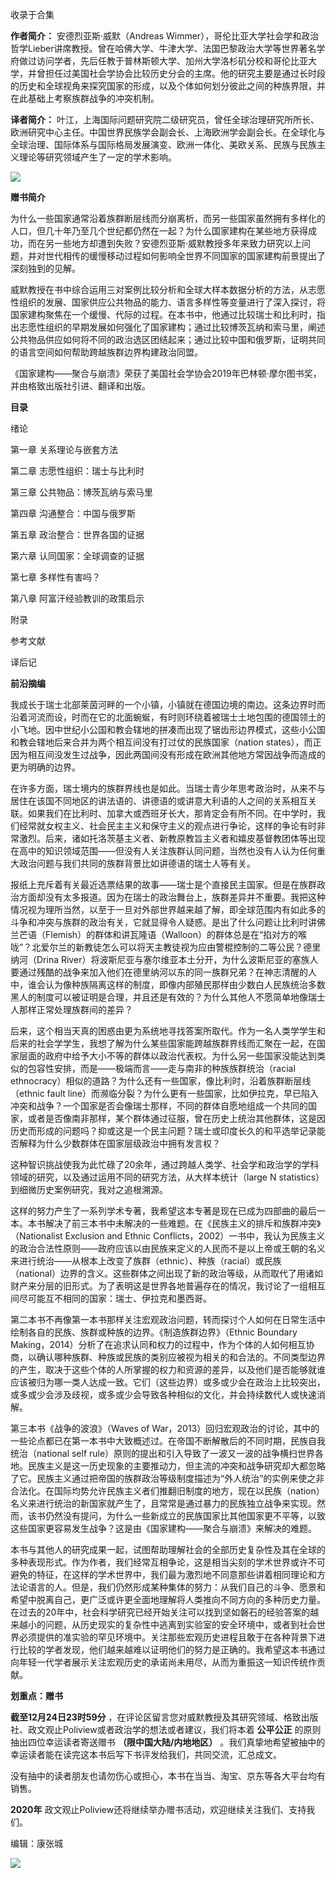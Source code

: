 

收录于合集

**作者简介：** 安德烈亚斯·威默（Andreas
Wimmer），哥伦比亚大学社会学和政治哲学Lieber讲席教授。曾在哈佛大学、牛津大学、法国巴黎政治大学等世界著名学府做过访问学者，先后任教于普林斯顿大学、加州大学洛杉矶分校和哥伦比亚大学，并曾担任过美国社会学协会比较历史分会的主席。他的研究主要是通过长时段的历史和全球视角来探究国家的形成，以及个体如何划分彼此之间的种族界限，并在此基础上考察族群战争的冲突机制。

  

 **译者简介：**
叶江，上海国际问题研究院二级研究员，曾任全球治理研究所所长、欧洲研究中心主任。中国世界民族学会副会长、上海欧洲学会副会长。在全球化与全球治理、国际体系与国际格局发展演变、欧洲一体化、美欧关系、民族与民族主义理论等研究领域产生了一定的学术影响。

  

  

  

![](/images/356/2.png)

  

 **赠书简介**

  

为什么一些国家通常沿着族群断层线而分崩离析，而另一些国家虽然拥有多样化的人口，但几十年乃至几个世纪都仍然在一起？为什么国家建构在某些地方获得成功，而在另一些地方却遭到失败？安德烈亚斯·威默教授多年来致力研究以上问题，并对世代相传的缓慢移动过程如何影响全世界不同国家的国家建构前景提出了深刻独到的见解。

  

威默教授在书中综合运用三对案例比较分析和全球大样本数据分析的方法，从志愿性组织的发展、国家供应公共物品的能力、语言多样性等变量进行了深入探讨，将国家建构聚焦在一个缓慢、代际的过程。在本书中，他通过比较瑞士和比利时，指出志愿性组织的早期发展如何强化了国家建构；通过比较博茨瓦纳和索马里，阐述公共物品供应如何将不同的政治选区团结起来；通过比较中国和俄罗斯，证明共同的语言空间如何帮助跨越族群边界构建政治同盟。

  

《国家建构——聚合与崩溃》荣获了美国社会学协会2019年巴林顿·摩尔图书奖，并由格致出版社引进、翻译和出版。

  

  

 **目录**

绪论

  

第一章 关系理论与嵌套方法

  

第二章 志愿性组织：瑞士与比利时

  

第三章 公共物品：博茨瓦纳与索马里

  

第四章 沟通整合：中国与俄罗斯

  

第五章 政治整合：世界各国的证据

  

第六章 认同国家：全球调查的证据

  

第七章 多样性有害吗？

  

第八章 阿富汗经验教训的政策启示

  

附录

  

参考文献

  

译后记

  

  

 **前沿摘编**

  

我成长于瑞士北部莱茵河畔的一个小镇，小镇就在德国边境的南边。这条边界时而沿着河流而设，时而在它的北面蜿蜒，有时则环绕着被瑞士土地包围的德国领土的小飞地。因中世纪小公国和教会辖地的拼凑而出现了锯齿形边界模式，这些小公国和教会辖地后来合并为两个相互间没有打过仗的民族国家（nation
states），而正因为相互间没发生过战争，因此两国间没有形成在欧洲其他地方常因战争而造成的更为明确的边界。

  

在许多方面，瑞士境内的族群界线也是如此。当瑞士青少年思考政治时，从来不与居住在该国不同地区的讲法语的、讲德语的或讲意大利语的人之间的关系相互关联。如果我们在比利时、加拿大或西班牙长大，那肯定会有所不同。在中学时，我们经常就女权主义、社会民主主义和保守主义的观点进行争论，这样的争论有时非常激烈。后来，诸如托洛茨基主义者、新教原教旨主义者和嬉皮基督教团体等出现在高中的知识领域范围——但没有人关注族群认同问题，当然也没有人认为任何重大政治问题与我们共同的族群背景比如讲德语的瑞士人等有关。

  

报纸上充斥着有关最近选票结果的故事——瑞士是个直接民主国家。但是在族群政治方面却没有太多报道。因为在瑞士的政治舞台上，族群差异并不重要。我把这种情况视为理所当然，以至于一旦对外部世界越来越了解，即全球范围内有如此多的斗争和冲突与族群的政治有关，它就显得令人疑惑。是出了什么问题让比利时讲佛兰芒语（Flemish）的群体和讲瓦隆语（Walloon）的群体总是在“掐对方的喉咙”？北爱尔兰的新教徒怎么可以将天主教徒视为应由警棍控制的二等公民？德里纳河（Drina
River）将波斯尼亚与塞尔维亚本土分开，为什么波斯尼亚的塞族人要通过残酷的战争来加入他们在德里纳河以东的同一族群兄弟？在神志清醒的人中，谁会认为像种族隔离这样的制度，即像内部殖民那样由少数白人民族统治多数黑人的制度可以被证明是合理，并且还是有效的？为什么其他人不愿简单地像瑞士人那样正常处理族群间的差异？

  

后来，这个相当天真的困惑由更为系统地寻找答案所取代。作为一名人类学学生和后来的社会学学生，我想了解为什么某些国家能跨越族群界线而汇聚在一起，在国家层面的政府中给予大小不等的群体以政治代表权。为什么另一些国家没能达到类似的包容性安排，而是——极端而言——走与南非的种族族群统治（racial
ethnocracy）相似的道路？为什么还有一些国家，像比利时，沿着族群断层线（ethnic fault
line）而濒临分裂？为什么更有一些国家，比如伊拉克，早已陷入冲突和战争？一个国家是否会像瑞士那样，不同的群体自愿地组成一个共同的国家，或者是否像南非那样，某个群体通过征服，曾在历史上统治其他群体，这是因历史而形成的问题吗？抑或这是一个民主问题？瑞士或印度长久的和平选举记录能否解释为什么少数群体在国家层级政治中拥有发言权？

  

这种智识挑战使我为此忙碌了20余年，通过跨越人类学、社会学和政治学的学科领域的研究，以及通过运用不同的研究方法，从大样本统计（large N
statistics）到细微历史案例研究，我对之追根溯源。

  

这样的努力产生了一系列学术专著，我希望这本专著是现在已成为四部曲的最后一本。本书解决了前三本书中未解决的一些难题。在《民族主义的排斥和族群冲突》（Nationalist
Exclusion and Ethnic
Conflicts，2002）一书中，我认为民族主义的政治合法性原则——政府应该以由民族来定义的人民而不是以上帝或王朝的名义来进行统治——从根本上改变了族群（ethnic）、种族（racial）或民族（national）边界的含义。这些群体之间出现了新的政治等级，从而取代了用诸如财产来分层的旧形式。为了表明这是世界各地普遍存在的情况，我讨论了一组相互间尽可能互不相同的国家：瑞士、伊拉克和墨西哥。

  

第二本书不再像第一本书那样关注宏观政治问题，转而探讨个人如何在日常生活中绘制各自的民族、族群或种族的边界。《制造族群边界》（Ethnic Boundary
Making，2014）分析了在追求认同和权力的过程中，作为个体的人如何相互协商，以确认哪种族群、种族或民族的类别应被视为相关的和合法的。不同类型边界的产生，取决于这些个体的人所掌握的权力和资源的差异，以及他们是否能够就谁应该被归为哪一类人达成一致。它们（这些边界）或多或少会在政治上比较突出，或多或少会涉及歧视，或多或少会导致各种相似的文化，并会持续数代人或快速消解。

  

第三本书《战争的波浪》（Waves of
War，2013）回归宏观政治的讨论，其中的一些论点都已在第一本书中大致概述过。在帝国不断解散后的不同时期，民族自我统治（national self
rule）原则的提出和引入导致了一波又一波的战争横扫世界各地。民族主义是这一历史现象的主要推动力，但主流的冲突和战争研究却大都忽略了它。民族主义通过把帝国的族群政治等级制度描述为“外人统治”的实例来使之非合法化。在国际均势允许民族主义者们推翻旧制度的地方，现在以民族（nation）名义来进行统治的新国家就产生了，且常常是通过暴力的民族独立战争来实现。然而，该书仍然没有提问，为什么一些新成立的民族国家比其他国家更不平等，以致这些国家更容易发生战争？这是由《国家建构——聚合与崩溃》来解决的难题。

  

本书与其他人的研究成果一起，试图帮助理解社会的全部历史复杂性及其在全球的多种表现形式。作为作者，我们经常互相争论，这是相当尖刻的学术世界或许不可避免的特征，在这样的学术世界中，我们最为激烈地不同意那些讲着相同理论和方法论语言的人。但是，我们仍然形成某种集体的努力：从我们自己的斗争、愿景和希望中脱离自己，更广泛或许更全面地理解将人类推向不同方向的多种历史力量。在过去的20年中，社会科学研究已经开始关注可以找到坚如磐石的经验答案的越来越小的问题，从历史现实的复杂性中逃离到实验室的安全环境中，或者到社会世界必须提供的准实验的罕见环境中。关注那些宏观历史进程且敢于在各种背景下进行比较的学者发现，他们越来越难以证明他们的努力是正确的。我希望这本书通过向年轻一代学者展示关注宏观历史的承诺尚未用尽，从而为重振这一知识传统作贡献。

  

  

 **划重点：赠书**

  

 **截至12月24日23时59分** ，在评论区留言您对威默教授及其研究领域、格致出版社、政文观止Poliview或者政治学的想法或者建议，我们将本着
**公平公正** 的原则抽出四位幸运读者寄送赠书 **（限中国大陆/内地地区）**
。我们真挚地希望被抽中的幸运读者能在读完这本书后写下书评发给我们，共同交流，汇总成文。

  

没有抽中的读者朋友也请勿伤心或担心，本书在当当、淘宝、京东等各大平台均有销售。

  

 **2020年** 政文观止Poliview还将继续举办赠书活动，欢迎继续关注我们、支持我们。

  

  

编辑：康张城

  

![](/images/356/3.jpeg)

  

